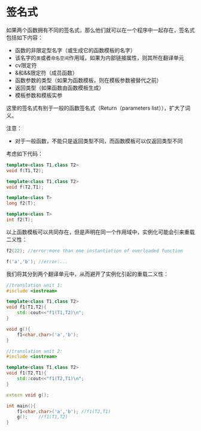 # 签名式

如果两个函数拥有不同的签名式，那么他们就可以在一个程序中一起存在，签名式包括如下内容：

* 函数的非限定型名字（或生成它的函数模板的名字）
* 该名字的`类`或者`命名空间`作用域，如果为内部链接属性，则其所在翻译单元
* cv限定符
* &和&&限定符（成员函数）
* 函数参数的类型（如果为函数模板，则在模板参数被替代之前）
* 返回类型（如果函数由函数模板生成）
* 模板参数和模板实参

这里的签名式有别于一般的函数签名式（Return（parameters list）），扩大了词义。

注意：

* 对于一般函数，不能只是返回类型不同，而函数模板可以仅返回类型不同

考虑如下代码：

```cpp
template<class T1,class T2>
void f(T1,T2);

template<class T1,class T2>
void f(T2,T1);

template<class T>
long f2(T);

template<class T>
int f2(T);
```

以上函数模板可以共同存在，但是声明在同一个作用域中，实例化可能会引来重载二义性：

```cpp
f2(22);	//error:more than one instantiation of overloaded function

f('a','b');	//error:...
```

我们将其分到两个翻译单元中，从而避开了实例化引起的重载二义性：

```cpp
//translation unit 1:
#include <iostream>

template<class T1,class T2>
void f1(T1,T2){
	std::cout<<"f1(T1,T2)\n";
}

void g(){
    f1<char,char>('a','b');
}

//translation unit 2:
#include <iostream>

template<class T1,class T2>
void f1(T2,T1){
    std::cout<<"f1(T2,T1)\n";
}

extern void g();

int main(){
    f1<char,char>('a','b');	//f1(T2,T1)
    g();	//f1(T1,T2)
}
```



